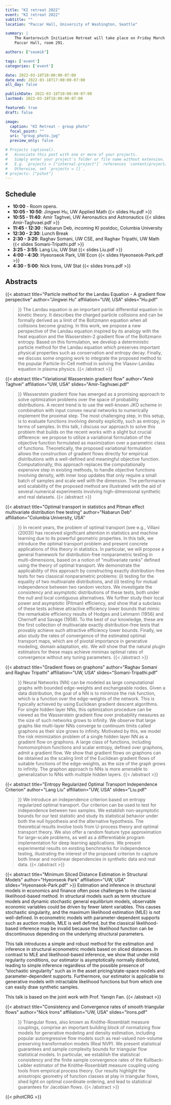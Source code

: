 ```yaml
---
title: "KI retreat 2022"
event: "KI retreat 2022"
subtitle: ""
location: "Paccar Hall, University of Washington, Seattle"

summary: |
    The Kantorovich Initiative Retreat will take place on Friday March 18th, in
    Paccar Hall, room 291.

authors: ["soumik"]

tags: ['event']
categories: ['event']

date: 2022-03-18T10:00:00-07:00
date_end: 2022-03-18T17:00:00-07:00
all_day: false

publishDate: 2022-03-18T10:00:00-07:00
lastmod: 2022-03-18T10:00:00-07:00

featured: true
draft: false

image:
  caption: "KI Retreat - group photo"
  focal_point: ""
  uri: "group_photo.jpg"
  preview_only: false

# Projects (optional).
#   Associate this post with one or more of your projects.
#   Simply enter your project's folder or file name without extension.
#   E.g. `projects = ["internal-project"]` references `content/project/deep-learning/index.md`.
#   Otherwise, set `projects = []`.
# projects: ["pihot"]
---
```


## Schedule
  * **10:00** - Room opens. 
  * **10:05 - 10:50**: Jingwei Hu, UW Applied Math {{< slides Hu.pdf >}}
  * **10:55 - 11:40**: Amir Taghvei, UW Aeronautics and Astronautics
    {{< slides Amir-Taghvaei.pdf >}}
  * **11:45 - 12:30** : Nabarun Deb, incoming KI postdoc, Columbia University 
  * **12:30 - 2:30**: Lunch Break
  * **2:30 - 3:20**: Raghav Somani, UW CSE, and Raghav Tripathi, UW Math
    {{< slides Somani-Tripathi.pdf >}}
  * **3:25 - 3:55**: Lang Liu, UW Stat {{< slides Liu.pdf >}}
  * **4:00 - 4:30**: Hyeonseok Park, UW Econ {{< slides Hyeonseok-Park.pdf >}}
  * **4:30 - 5:00**: Nick Irons, UW Stat {{< slides Irons.pdf >}}



## Abstracts

{{< abstract
  title="Particle method for the Landau Equation - A gradient flow perspective"
  author="Jingwei Hu"
  affiliation="UW, USA"
  slides="Hu.pdf"
>}}
The Landau equation is an important partial differential equation in kinetic
theory. It describes the charged particle collisions and can be formally derived
as a limit of the Boltzmann equation when all collisions become grazing. In this
work, we propose a new perspective of the Landau equation inspired by its
analogy with the heat equation and the Wasserstein-2 gradient flow of the
Boltzmann entropy. Based on this formulation, we develop a deterministic
particle method for the Landau equation which preserves important physical
properties such as conservation and entropy decay. Finally, we discuss some
ongoing work to integrate the proposed method to the popular Particle-In-Cell
method in solving the Vlasov-Landau equation in plasma physics.
{{< /abstract >}}


{{< abstract
  title="Variational Wasserstein gradient flow"
  author="Amir Taghvei"
  affiliation="UW, USA"
  slides="Amir-Taghvaei.pdf"
>}}
Wasserstein gradient flow has emerged as a promising approach to solve
optimization problems over the space of probability distributions. A recent
trend is to use the well-known JKO scheme in combination with input convex
neural networks to numerically implement the proximal step. The most challenging
step, in this setup, is to evaluate functions involving density explicitly, such
as entropy, in terms of samples. In this talk, I discuss our approach to solve
this problem that builds on the recent works with a slight but crucial
difference: we propose to utilize a variational formulation of the objective
function formulated as maximization over a parametric class of functions.
Theoretically, the proposed variational formulation allows the construction of
gradient flows directly for empirical distributions with a well-defined and
meaningful objective function. Computationally, this approach replaces the
computationally expensive step in existing methods, to handle objective
functions involving density, with inner loop updates that only require a small
batch of samples and scale well with the dimension. The performance and
scalability of the proposed method are illustrated with the aid of several
numerical experiments involving high-dimensional synthetic and real datasets.
{{< /abstract >}}


{{< abstract
  title="Optimal transport in statistics and Pitman effect multivariate distribution free testing"
  author="Nabarun Deb"
  affiliation="Columbia University, USA"
>}}
In recent years, the problem of optimal transport (see e.g., Villani (2003)) has
received significant attention in statistics and machine learning due to its
powerful geometric properties. In this talk, we introduce the optimal transport
problem and present concrete applications of this theory in statistics. In
particular, we will propose a general framework for distribution-free
nonparametric testing in multi-dimensions, based on a notion of "multivariate
ranks" defined using the theory of optimal transport. We demonstrate the
applicability of this approach by constructing exactly distribution-free tests
for two classical nonparametric problems: (i) testing for the equality of two
multivariate distributions, and (ii) testing for mutual independence between
two random vectors. We investigate the consistency and asymptotic
distributions of these tests, both under the null and local contiguous
alternatives. We further study their local power and asymptotic (Pitman)
efficiency, and show that a subclass of these tests achieve attractive
efficiency lower bounds that mimic the remarkable efficiency results of
Hodges and Lehmann (1956) and Chernoff and Savage (1958). To the best of our
knowledge, these are the first collection of multivariate exactly
distribution-free tests that provably achieve such attractive efficiency
lower bounds. Finally, we also study the rates of convergence of the
estimated optimal transport maps, which are of pivotal importance in
generative modeling, domain adaptation, etc. We will show that the natural
plugin estimators for these maps achieve minimax optimal rates of
convergence without any tuning parameters.
{{< /abstract >}}


{{< abstract
  title="Gradient flows on graphons"
  author="Raghav Somani and Raghav Tripathi"
  affiliation="UW, USA"
  slides="Somani-Tripathi.pdf"
>}}
Neural Networks (NN) can be modeled as large computational graphs with bounded
edge-weights and exchangeable nodes. Given a data distribution, the goal of a NN
is to minimize the risk function, which is a function over the edge-weights of
the network. This is typically achieved by using Euclidean gradient descent
algorithms. For single hidden layer NNs, this optimization procedure can be
viewed as the Wasserstein gradient flow over probability measures as the size of
such networks grows to infinity. We observe that large graphs like multi-layer
NNs converge to continuum limits called graphons as their size grows to
infinity. Motivated by this, we model the risk minimization problem of a single
hidden layer NN as a gradient flow on graphons. A large class of functions,
including homomorphism functions and scalar entropy, defined over graphons,
admit a gradient flow. We show that gradient flows on graphons can be obtained
as the scaling limit of the Euclidean gradient flows of suitable functions of
the edge-weights, as the size of the graph grows to infinity. The graphon
approach to NNs is more amenable to generalization to NNs with multiple hidden
layers.
{{< /abstract >}}

{{< abstract
  title="Entropy Regularized Optimal Transport Independence Criterion"
  author="Lang Liu"
  affiliation="UW, USA"
  slides="Liu.pdf"
>}}
We introduce an independence criterion based on entropy regularized optimal
transport. Our criterion can be used to test for independence between two
samples. We establish non-asymptotic bounds for our test statistic and study its
statistical behavior under both the null hypothesis and the alternative
hypothesis. The theoretical results involve tools from U-process theory and
optimal transport theory. We also offer a random feature type approximation for
large-scale problems, as well as a differentiable program implementation for
deep learning applications.  We present experimental results on existing
benchmarks for independence testing, illustrating the interest of the proposed
criterion to capture both linear and nonlinear dependencies in synthetic data
and real data.
{{< /abstract >}}

{{< abstract
  title="Minimum Sliced Distance Estimation in Structural Models"
  author="Hyeonseok Park"
  affiliation="UW, USA"
  slides="Hyeonseok-Park.pdf" >}}
Estimation and inference in structural models in economics and finance often
pose challenges to the classical likelihood-based method. In structural models
such as term structure models and dynamic stochastic general equilibrium models,
observable economic variables could be driven by fewer latent variables. This
causes stochastic singularity, and the maximum likelihood estimation (MLE) is
not well-defined. In econometric models with parameter-dependent supports such
as auction models, MLE is well defined, but the classical likelihood-based
inference may be invalid because the likelihood function can be discontinuous
depending on the underlying structural parameters.
 
This talk introduces a simple and robust method for the estimation and inference
in structural econometric models based on sliced distances. In contrast to MLE
and likelihood-based inference, we show that under mild regularity conditions,
our estimator is asymptotically normally distributed, leading to simple
inference regardless of the possible presence of ”stochastic singularity” such
as in the asset pricing/state-space models and parameter-dependent supports.
Furthermore, our estimator is applicable to generative models with intractable
likelihood functions but from which one can easily draw synthetic samples. 
 
This talk is based on the joint work with Prof. Yanqin Fan.
{{< /abstract >}}


{{< abstract
  title="Consistency and Convergence rates of smooth triangular flows"
  author="Nick Irons"
  affiliation="UW, USA"
  slides="Irons.pdf"
>}}
Triangular flows, also known as Knöthe-Rosenblatt measure couplings, comprise an
important building block of normalizing flow models for generative modeling and
density estimation, including popular autoregressive flow models such as
real-valued non-volume preserving transformation models (Real NVP). We present
statistical guarantees and sample complexity bounds for triangular flow
statistical models. In particular, we establish the statistical consistency and
the finite sample convergence rates of the Kullback-Leibler estimator of the
Knöthe-Rosenblatt measure coupling using tools from empirical process theory.
Our results highlight the anisotropic geometry of function classes at play in
triangular flows, shed light on optimal coordinate ordering, and lead to
statistical guarantees for Jacobian flows.
{{< /abstract >}}

{{< pihotCRG >}}
